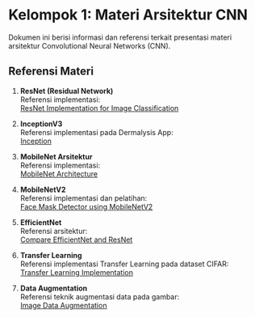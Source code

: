 # Kelompok 1: Materi Arsitektur CNN

Dokumen ini berisi informasi dan referensi terkait presentasi materi arsitektur Convolutional Neural Networks (CNN).

## Referensi Materi

1. **ResNet (Residual Network)**  
   Referensi implementasi:  
   [ResNet Implementation for Image Classification](https://www.kaggle.com/code/toygarr/resnet-implementation-for-image-classification)
   
2. **InceptionV3**  
   Referensi implementasi pada Dermalysis App:  
   [Inception](https://github.com/Capstone-Bangkit-Academy-Dermalysis-App)

3. **MobileNet Arsitektur**  
   Referensi implementasi:  
   [MobileNet Architecture](https://github.com/tensorflow/models/tree/master/research/slim/nets/mobilenet)

4. **MobileNetV2**  
   Referensi implementasi dan pelatihan:  
   [Face Mask Detector using MobileNetV2](https://github.com/ikigai-aa/Face-Mask-Detector-using-MobileNetV2/blob/master/Data%20Augmentation%20and%20Model%20Training.ipynb)

5. **EfficientNet**  
   Referensi arsitektur:  
   [Compare EfficientNet and ResNet](https://github.com/kentaroy47/compare-efficientnet-and-resnet/blob/master/README.md)  

6. **Transfer Learning**  
   Referensi implementasi Transfer Learning pada dataset CIFAR:  
   [Transfer Learning Implementation](https://github.com/tirthajyoti/Deep-learning-with-Python/blob/master/Notebooks/Transfer_learning_CIFAR.ipynb)  

7. **Data Augmentation**  
   Referensi teknik augmentasi data pada gambar:  
   [Image Data Augmentation](https://github.com/khawajatalhahaseeb/Image-Data-Augmentation/blob/main/Image%20Data%20Augmentation.ipynb)  

